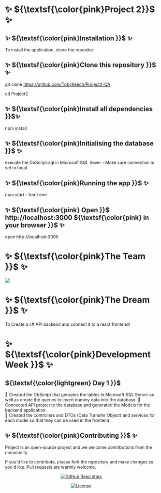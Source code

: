  #                                                       ✨ ${\textsf{\color{pink}Project 2}}$ ✨



## ✨  ${\textsf{\color{pink}Installation }}$  ✨
To install the application, clone the repositor: 

<!-- start: code block --> 
## ✨  ${\textsf{\color{pink}Clone this repository }}$  ✨ 
git clone https://github.com/TobyKeech/Project2-QA

cd Project2


## ✨  ${\textsf{\color{pink}Install all dependencies }}$✨
npm install 


## ✨ ${\textsf{\color{pink}Initialising the database }}$ ✨
execute the DbScript.sql in Microsoft SQL Sever - Make sure connection is set to local 


## ✨ ${\textsf{\color{pink}Running the app }}$ ✨
npm start - front end 


## ✨ ${\textsf{\color{pink} Open }}$ http://localhost:3000 ${\textsf{\color{pink} in your browser }}$ ✨
open http://localhost:3000
<!-- end:code block -->




# ✨ ${\textsf{\color{pink}The Team }}$ ✨

<a href="https://github.com/TobyKeech/Project2-QA/contributors">
  <img src="https://contrib.rocks/image?repo=TobyKeech/Project2-QA" />
</a>


#  ✨ ${\textsf{\color{pink}The Dream }}$ ✨
To Create a c# API backend and connect it to a react frontend!


# ✨ ${\textsf{\color{pink}Development Week }}$ ✨


## ${\textsf{\color{lightgreen} Day 1 }}$
:hibiscus: Created the DbScript that genrates the tables in Microsoft SQL Server as well as create the queries to insert dummy data into the database.
:hibiscus: Connected API project to the database and generated the Models for the backend application.                             
:hibiscus: Created the controllers and DTOs (Data Transfer Object) and services for each model so that they can be used in the frontend. 

## ✨ ${\textsf{\color{pink}Contributing }}$ ✨ 

Project is an open-source project and we welcome contributions from the community.

If you'd like to contribute, please fork the repository and make changes as you'd like. Pull requests are warmly welcome.

<div align="center">
  <a href="https://github.com/TobyKeech/Project2-QA/stargazers"><img alt="GitHub Repo stars" src="https://img.shields.io/github/stars/TobyKeech/Project2-QA"></a>
  
  <a href="https://github.com/mfts/TobyKeech/Project2-QA/main/LICENSE"><img alt="License" src="https://img.shields.io/badge/license-AGPLv3-pink"></a>
</div>

